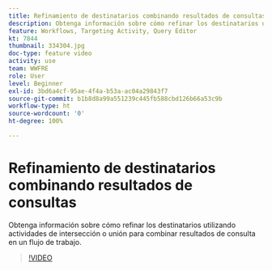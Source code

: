 ```yaml
---
title: Refinamiento de destinatarios combinando resultados de consultas
description: Obtenga información sobre cómo refinar los destinatarios utilizando actividades de intersección o unión para combinar resultados de consulta en un flujo de trabajo.
feature: Workflows, Targeting Activity, Query Editor
kt: 7844
thumbnail: 334304.jpg
doc-type: feature video
activity: use
team: WWFRE
role: User
level: Beginner
exl-id: 3bd6a4cf-95ae-4f4a-b53a-ac04a29843f7
source-git-commit: b1b8d8a99a551239c445fb588cbd126b66a53c9b
workflow-type: ht
source-wordcount: '0'
ht-degree: 100%

---
```


# Refinamiento de destinatarios combinando resultados de consultas

Obtenga información sobre cómo refinar los destinatarios utilizando actividades de intersección o unión para combinar resultados de consulta en un flujo de trabajo.

>[!VIDEO](https://video.tv.adobe.com/v/334304?quality=12&learn=on)

